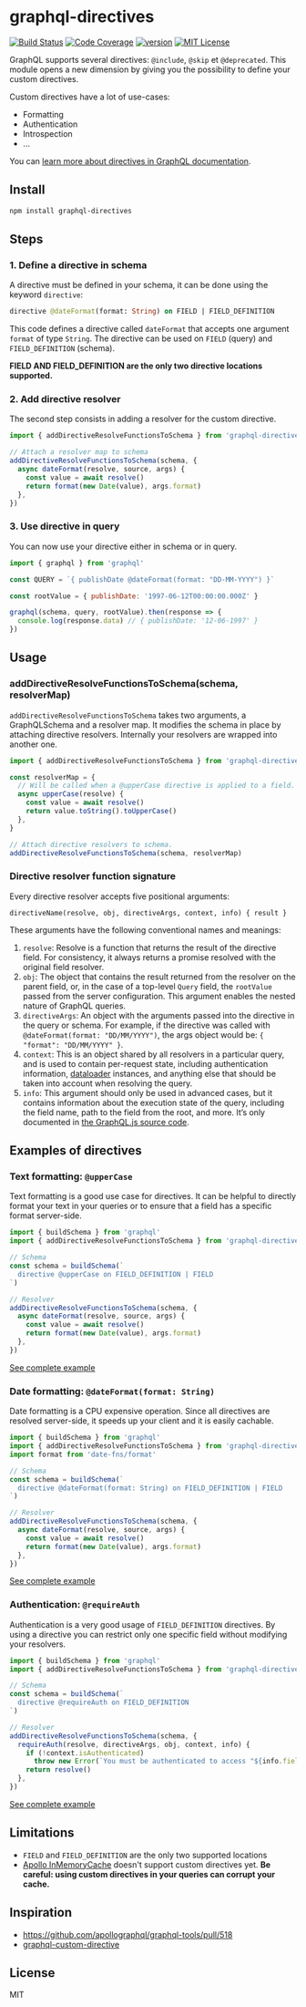 # graphql-directives

[![Build Status][build-badge]][build]
[![Code Coverage][coverage-badge]][coverage]
[![version][version-badge]][package]
[![MIT License][license-badge]][license]

GraphQL supports several directives: `@include`, `@skip` et `@deprecated`. This module opens a new dimension by giving you the possibility to define your custom directives.

Custom directives have a lot of use-cases:

* Formatting
* Authentication
* Introspection
* ...

You can [learn more about directives in GraphQL documentation](http://graphql.org/learn/queries/#directives).

## Install

```sh
npm install graphql-directives
```

## Steps

### 1. Define a directive in schema

A directive must be defined in your schema, it can be done using the keyword `directive`:

```graphql
directive @dateFormat(format: String) on FIELD | FIELD_DEFINITION
```

This code defines a directive called `dateFormat` that accepts one argument `format` of type `String`. The directive can be used on `FIELD` (query) and `FIELD_DEFINITION` (schema).

**FIELD AND FIELD_DEFINITION are the only two directive locations supported.**

### 2. Add directive resolver

The second step consists in adding a resolver for the custom directive.

```js
import { addDirectiveResolveFunctionsToSchema } from 'graphql-directives'

// Attach a resolver map to schema
addDirectiveResolveFunctionsToSchema(schema, {
  async dateFormat(resolve, source, args) {
    const value = await resolve()
    return format(new Date(value), args.format)
  },
})
```

### 3. Use directive in query

You can now use your directive either in schema or in query.

```js
import { graphql } from 'graphql'

const QUERY = `{ publishDate @dateFormat(format: "DD-MM-YYYY") }`

const rootValue = { publishDate: '1997-06-12T00:00:00.000Z' }

graphql(schema, query, rootValue).then(response => {
  console.log(response.data) // { publishDate: '12-06-1997' }
})
```

## Usage

### addDirectiveResolveFunctionsToSchema(schema, resolverMap)

`addDirectiveResolveFunctionsToSchema` takes two arguments, a GraphQLSchema and a resolver map. It modifies the schema in place by attaching directive resolvers. Internally your resolvers are wrapped into another one.

```js
import { addDirectiveResolveFunctionsToSchema } from 'graphql-directives'

const resolverMap = {
  // Will be called when a @upperCase directive is applied to a field.
  async upperCase(resolve) {
    const value = await resolve()
    return value.toString().toUpperCase()
  },
}

// Attach directive resolvers to schema.
addDirectiveResolveFunctionsToSchema(schema, resolverMap)
```

### Directive resolver function signature

Every directive resolver accepts five positional arguments:

```
directiveName(resolve, obj, directiveArgs, context, info) { result }
```

These arguments have the following conventional names and meanings:

1. `resolve`: Resolve is a function that returns the result of the directive field. For consistency, it always returns a promise resolved with the original field resolver.
2. `obj`: The object that contains the result returned from the resolver on the parent field, or, in the case of a top-level `Query` field, the `rootValue` passed from the server configuration. This argument enables the nested nature of GraphQL queries.
3. `directiveArgs`: An object with the arguments passed into the directive in the query or schema. For example, if the directive was called with `@dateFormat(format: "DD/MM/YYYY")`, the args object would be: `{ "format": "DD/MM/YYYY" }`.
4. `context`: This is an object shared by all resolvers in a particular query, and is used to contain per-request state, including authentication information, [dataloader](https://github.com/facebook/dataloader) instances, and anything else that should be taken into account when resolving the query.
5. `info`: This argument should only be used in advanced cases, but it contains information about the execution state of the query, including the field name, path to the field from the root, and more. It’s only documented in [the GraphQL.js source code](https://github.com/graphql/graphql-js/blob/c82ff68f52722c20f10da69c9e50a030a1f218ae/src/type/definition.js#L489-L500).

## Examples of directives

### Text formatting: `@upperCase`

Text formatting is a good use case for directives. It can be helpful to directly format your text in your queries or to ensure that a field has a specific format server-side.

```js
import { buildSchema } from 'graphql'
import { addDirectiveResolveFunctionsToSchema } from 'graphql-directives'

// Schema
const schema = buildSchema(`
  directive @upperCase on FIELD_DEFINITION | FIELD
`)

// Resolver
addDirectiveResolveFunctionsToSchema(schema, {
  async dateFormat(resolve, source, args) {
    const value = await resolve()
    return format(new Date(value), args.format)
  },
})
```

[See complete example](https://github.com/smooth-code/graphql-directives/blob/master/examples/upperCase.js)

### Date formatting: `@dateFormat(format: String)`

Date formatting is a CPU expensive operation. Since all directives are resolved server-side, it speeds up your client and it is easily cachable.

```js
import { buildSchema } from 'graphql'
import { addDirectiveResolveFunctionsToSchema } from 'graphql-directives'
import format from 'date-fns/format'

// Schema
const schema = buildSchema(`
  directive @dateFormat(format: String) on FIELD_DEFINITION | FIELD
`)

// Resolver
addDirectiveResolveFunctionsToSchema(schema, {
  async dateFormat(resolve, source, args) {
    const value = await resolve()
    return format(new Date(value), args.format)
  },
})
```

[See complete example](https://github.com/smooth-code/graphql-directives/blob/master/examples/dateFormat.js)

### Authentication: `@requireAuth`

Authentication is a very good usage of `FIELD_DEFINITION` directives. By using a directive you can restrict only one specific field without modifying your resolvers.

```js
import { buildSchema } from 'graphql'
import { addDirectiveResolveFunctionsToSchema } from 'graphql-directives'

// Schema
const schema = buildSchema(`
  directive @requireAuth on FIELD_DEFINITION
`)

// Resolver
addDirectiveResolveFunctionsToSchema(schema, {
  requireAuth(resolve, directiveArgs, obj, context, info) {
    if (!context.isAuthenticated)
      throw new Error(`You must be authenticated to access "${info.fieldName}"`)
    return resolve()
  },
})
```

[See complete example](https://github.com/smooth-code/graphql-directives/blob/master/examples/requireAuth.js)

## Limitations

* `FIELD` and `FIELD_DEFINITION` are the only two supported locations
* [Apollo InMemoryCache](https://www.apollographql.com/docs/react/basics/caching.html) doesn't support custom directives yet. **Be careful: using custom directives in your queries can corrupt your cache.**

## Inspiration

* https://github.com/apollographql/graphql-tools/pull/518
* [graphql-custom-directive](https://github.com/lirown/graphql-custom-directive)

## License

MIT

[build-badge]: https://img.shields.io/travis/smooth-code/graphql-directives.svg?style=flat-square
[build]: https://travis-ci.org/smooth-code/graphql-directives
[coverage-badge]: https://img.shields.io/codecov/c/github/smooth-code/graphql-directives.svg?style=flat-square
[coverage]: https://codecov.io/github/smooth-code/graphql-directives
[version-badge]: https://img.shields.io/npm/v/graphql-directives.svg?style=flat-square
[package]: https://www.npmjs.com/package/graphql-directives
[license-badge]: https://img.shields.io/npm/l/graphql-directives.svg?style=flat-square
[license]: https://github.com/smooth-code/graphql-directives/blob/master/LICENSE
